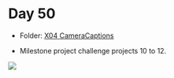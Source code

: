 # Day 50

- Folder: [X04 CameraCaptions](https://github.com/JulesMoorhouse/100DaysOfSwift/tree/master/X04%20CameraCaptions/CameraCaptions)

- Milestone project challenge projects 10 to 12.

<img src="../Images/day50-x04.gif">